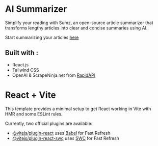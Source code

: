 # AI Summarizer

Simplify your reading with Sumz, an open-source article summarizer that transforms lengthy articles into clear and concise summaries using AI.

Start summarizing your articles [here](https://ornate-rolypoly-f0cf96.netlify.app)

## Built with :

- React.js
- Tailwind CSS
- OpenAI & ScrapeNinja.net from [RapidAPI](https://rapidapi.com/restyler/api/article-extractor-and-summarizer)

# React + Vite

This template provides a minimal setup to get React working in Vite with HMR and some ESLint rules.

Currently, two official plugins are available:

- [@vitejs/plugin-react](https://github.com/vitejs/vite-plugin-react/blob/main/packages/plugin-react/README.md) uses [Babel](https://babeljs.io/) for Fast Refresh
- [@vitejs/plugin-react-swc](https://github.com/vitejs/vite-plugin-react-swc) uses [SWC](https://swc.rs/) for Fast Refresh

